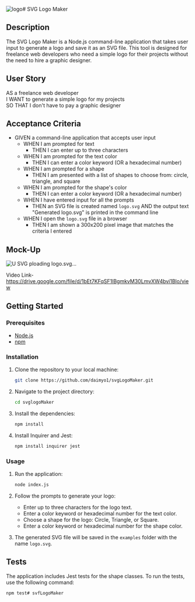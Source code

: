 ![logo](https://github.com/user-attachments/assets/f6b94dcb-1826-4d43-bf37-cca9e4798365)# SVG Logo Maker

## Description

The SVG Logo Maker is a Node.js command-line application that takes user input to generate a logo and save it as an SVG file. This tool is designed for freelance web developers who need a simple logo for their projects without the need to hire a graphic designer.

## User Story

AS a freelance web developer  
I WANT to generate a simple logo for my projects  
SO THAT I don't have to pay a graphic designer  

## Acceptance Criteria

- GIVEN a command-line application that accepts user input
  - WHEN I am prompted for text
    - THEN I can enter up to three characters
  - WHEN I am prompted for the text color
    - THEN I can enter a color keyword (OR a hexadecimal number)
  - WHEN I am prompted for a shape
    - THEN I am presented with a list of shapes to choose from: circle, triangle, and square
  - WHEN I am prompted for the shape's color
    - THEN I can enter a color keyword (OR a hexadecimal number)
  - WHEN I have entered input for all the prompts
    - THEN an SVG file is created named `logo.svg` AND the output text "Generated logo.svg" is printed in the command line
  - WHEN I open the `logo.svg` file in a browser
    - THEN I am shown a 300x200 pixel image that matches the criteria I entered

## Mock-Up

![U<svg width="300" height="200" xmlns="http://www.w3.org/2000/svg">
            <circle cx="150" cy="100" r="80" fill="GREEN" />
            <text x="150" y="125" font-size="60" text-anchor="middle" fill="WHITE">SVG</text>
        </svg>ploading logo.svg…]()

 Video Link- https://drive.google.com/file/d/1bEt7KFqSF1lBgmkvM30LmvXW4bvi1Blo/view


## Getting Started

### Prerequisites

- [Node.js](https://nodejs.org/en/)
- [npm](https://www.npmjs.com/)

### Installation

1. Clone the repository to your local machine:
    ```bash
    git clone https://github.com/daimyo1/svgLogoMaker.git
    ```

2. Navigate to the project directory:
    ```bash
    cd svglogoMaker
    ```

3. Install the dependencies:
    ```bash
    npm install
    ```

4. Install Inquirer and Jest:
    ```bash
    npm install inquirer jest
    ```

### Usage

1. Run the application:
    ```bash
    node index.js
    ```

2. Follow the prompts to generate your logo:
    - Enter up to three characters for the logo text.
    - Enter a color keyword or hexadecimal number for the text color.
    - Choose a shape for the logo: Circle, Triangle, or Square.
    - Enter a color keyword or hexadecimal number for the shape color.

3. The generated SVG file will be saved in the `examples` folder with the name `logo.svg`.

## Tests

The application includes Jest tests for the shape classes. To run the tests, use the following command:
```bash
npm test# svfLogoMaker
